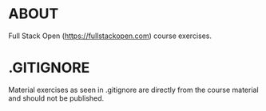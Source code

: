 # ABOUT
Full Stack Open (https://fullstackopen.com) course exercises. 
# .GITIGNORE
Material exercises as seen in .gitignore are directly from the course material and should not be published.